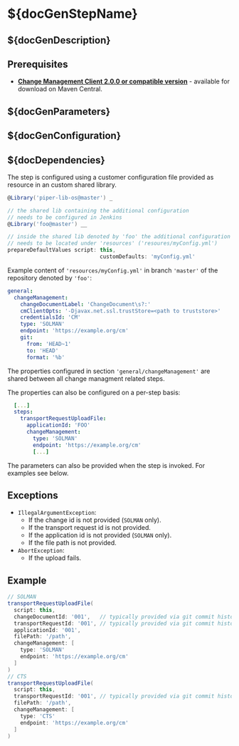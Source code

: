 # ${docGenStepName}

## ${docGenDescription}

## Prerequisites

* **[Change Management Client 2.0.0 or compatible version](http://central.maven.org/maven2/com/sap/devops/cmclient/dist.cli/)** - available for download on Maven Central.

## ${docGenParameters}

## ${docGenConfiguration}

## ${docDependencies}

The step is configured using a customer configuration file provided as
resource in an custom shared library.

```groovy
@Library('piper-lib-os@master') _

// the shared lib containing the additional configuration
// needs to be configured in Jenkins
@Library('foo@master') __

// inside the shared lib denoted by 'foo' the additional configuration file
// needs to be located under 'resources' ('resoures/myConfig.yml')
prepareDefaultValues script: this,
                             customDefaults: 'myConfig.yml'
```

Example content of `'resources/myConfig.yml'` in branch `'master'` of the repository denoted by
`'foo'`:

```yaml
general:
  changeManagement:
    changeDocumentLabel: 'ChangeDocument\s?:'
    cmClientOpts: '-Djavax.net.ssl.trustStore=<path to truststore>'
    credentialsId: 'CM'
    type: 'SOLMAN'
    endpoint: 'https://example.org/cm'
    git:
      from: 'HEAD~1'
      to: 'HEAD'
      format: '%b'
```

The properties configured in section `'general/changeManagement'` are shared between all change managment related steps.

The properties can also be configured on a per-step basis:

```yaml
  [...]
  steps:
    transportRequestUploadFile:
      applicationId: 'FOO'
      changeManagement:
        type: 'SOLMAN'
        endpoint: 'https://example.org/cm'
        [...]
```

The parameters can also be provided when the step is invoked. For examples see below.

## Exceptions

* `IllegalArgumentException`:
  * If the change id is not provided (`SOLMAN` only).
  * If the transport request id is not provided.
  * If the application id is not provided (`SOLMAN` only).
  * If the file path is not provided.
* `AbortException`:
  * If the upload fails.

## Example

```groovy
// SOLMAN
transportRequestUploadFile(
  script: this,
  changeDocumentId: '001',   // typically provided via git commit history
  transportRequestId: '001', // typically provided via git commit history
  applicationId: '001',
  filePath: '/path',
  changeManagement: [
    type: 'SOLMAN'
    endpoint: 'https://example.org/cm'
  ]
)
// CTS
transportRequestUploadFile(
  script: this,
  transportRequestId: '001', // typically provided via git commit history
  filePath: '/path',
  changeManagement: [
    type: 'CTS'
    endpoint: 'https://example.org/cm'
  ]
)
```
